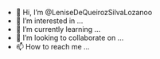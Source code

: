 - 👋 Hi, I’m @LeniseDeQueirozSilvaLozanoo
- 👀 I’m interested in ...
- 🌱 I’m currently learning ...
- 💞️ I’m looking to collaborate on ...
- 📫 How to reach me ...

<!---
LeniseDeQueirozSilvaLozanoo/LeniseDeQueirozSilvaLozanoo is a ✨ special ✨ repository because its `README.md` (this file) appears on your GitHub profile.
You can click the Preview link to take a look at your changes.
--->
